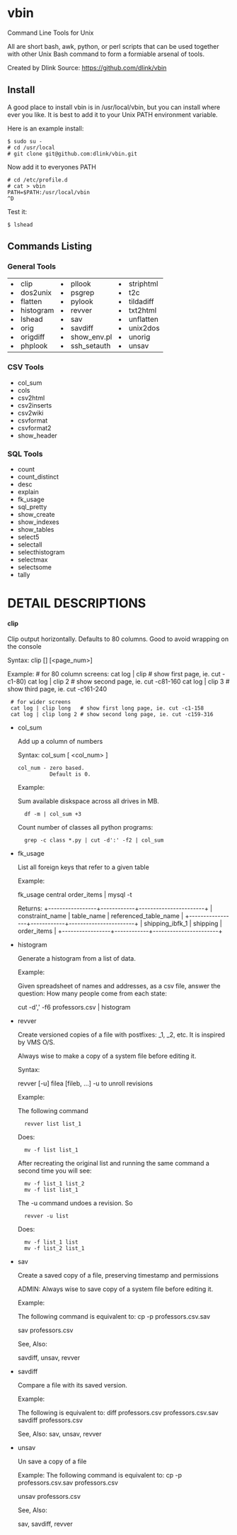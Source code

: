 vbin
====

Command Line Tools for Unix 

All are short bash, awk, python, or perl scripts that can be used together with other Unix Bash command to form a formiable arsenal of tools.

Created by Dlink
Source: https://github.com/dlink/vbin

Install
-------
A good place to install vbin is in /usr/local/vbin, but you can install where ever you like.  It is best to add it to your Unix PATH environment variable.

Here is an example install:
 
    $ sudo su -
    # cd /usr/local
    # git clone git@github.com:dlink/vbin.git

Now add it to everyones PATH

    # cd /etc/profile.d
    # cat > vbin
    PATH=$PATH:/usr/local/vbin
    ^D
    
Test it:

    $ lshead


Commands Listing
----------------
### General Tools ###

<table><tr><td>

<li> clip <br/>
<li> dos2unix <br/>
<li> flatten <br/>
<li> histogram <br/>
<li> lshead <br/>
<li> orig <br/>
<li> origdiff <br/>
<li> phplook <br/>

</td><td>

<li> pllook <br/>
<li> psgrep <br/>
<li> pylook <br/>
<li> revver <br/>
<li> sav <br/>
<li> savdiff <br/>
<li> show_env.pl <br/>
<li> ssh_setauth <br/>

</td><td valign='top'>

<li> striphtml <br/>
<li> t2c <br/>
<li> tildadiff <br/>
<li> txt2html <br/>
<li> unflatten <br/>
<li> unix2dos <br/>
<li> unorig <br/>
<li> unsav <br/>

</td></tr></table>


### CSV Tools ###

* col_sum
* cols
* csv2html
* csv2inserts
* csv2wiki
* csvformat
* csvformat2
* show_header

### SQL Tools ###

* count
* count_distinct
* desc
* explain
* fk_usage
* sql_pretty
* show_create
* show_indexes
* show_tables
* select5
* selectall
* selecthistogram
* selectmax
* selectsome
* tally

DETAIL DESCRIPTIONS
===================
#### clip ####

  Clip output horizontally. Defaults to 80 columns.  Good to avoid wrapping on the console
  
  Syntax:
     clip [<long>] [<page_num>]
     
  Example:
     # for 80 column screens:
     cat log | clip     # show first page, ie. cut -c1-80)
     cat log | clip 2   # show second page, ie. cut -c81-160
     cat log | clip 3   # show third page, ie. cut -c161-240

     # for wider screens     
     cat log | clip long   # show first long page, ie. cut -c1-158
     cat log | clip long 2 # show second long page, ie. cut -c159-316
     
* col_sum 

  Add up a column of numbers

  Syntax:
     col_sum [ <col_num> ]

      col_num - zero based.
                Default is 0.

  Example:

     Sum available diskspace across all drives in MB.

        df -m | col_sum +3

     Count number of classes all python programs: 
    
        grep -c class *.py | cut -d':' -f2 | col_sum


* fk_usage

  List all foreign keys that refer to a given table

  Example:

    fk_usage central order_items | mysql <signature> -t

    Returns:
    +-----------------+------------+-----------------------+
    | constraint_name | table_name | referenced_table_name |
    +-----------------+------------+-----------------------+
    | shipping_ibfk_1 | shipping   | order_items           |
    +-----------------+------------+-----------------------+


* histogram 

  Generate a histogram from a list of data.   

  Example:

    Given spreadsheet of names and addresses, as a csv file, answer
    the question: How many people come from each state:

    cut -d',' -f6 professors.csv | histogram


* revver

  Create versioned copies of a file with postfixes: _1, _2, etc.
  It is inspired by VMS O/S.

  Always wise to make a copy of a system file before editing it.

  Syntax:

    revver [-u] filea [fileb, ...]
    -u  to unroll revisions

  Example:

     The following command

        revver list list_1

     Does:

        mv -f list list_1

     After recreating the original list and running the same command a
     second time you will see:

        mv -f list_1 list_2
        mv -f list list_1

     The -u command undoes a revision.  So

        revver -u list

     Does:

        mv -f list_1 list
        mv -f list_2 list_1
         

* sav

  Create a saved copy of a file, preserving timestamp and permissions

  ADMIN: Always wise to save copy of a system file before editing it.

  Example:

     The following command is equivalent to: cp -p professors.csv.sav
  
     sav professors.csv


  See, Also: 

     savdiff, unsav, revver


* savdiff

  Compare a file with its saved version.

  Example:

     The following is equivalent to: diff professors.csv professors.csv.sav
    savdiff professors.csv

  See, Also:
     sav, unsav, revver
  
* unsav

  Un save a copy of a file

  Example:
     The following command is equivalent to: 
      cp -p professors.csv.sav professors.csv

    unsav professors.csv

  See, Also:

     sav, savdiff, revver
